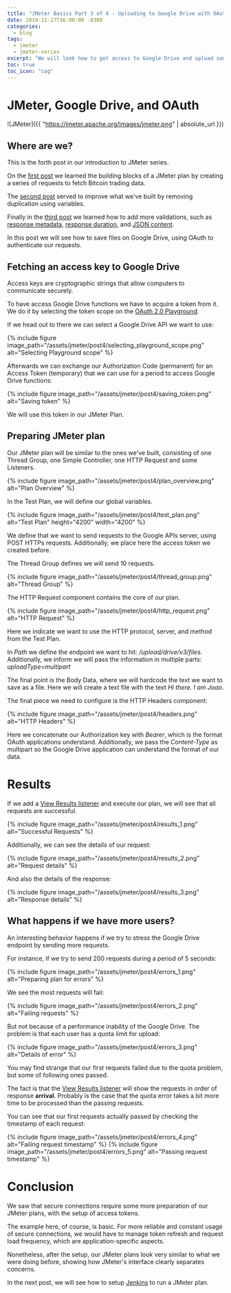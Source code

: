 ```yaml
---
title: "JMeter Basics Part 3 of 4 - Uploading to Google Drive with OAuth"
date: 2019-11-27T16:00:00 -0300
categories:
  - blog
tags:
  - jmeter
  - jmeter-series
excerpt: "We will look how to get access to Google Drive and upload some text as a file"
toc: true
toc_icon: "cog"
---
```


# JMeter, Google Drive, and OAuth

![JMeter]({{ "https://jmeter.apache.org/images/jmeter.png" | absolute_url }})

## Where are we?

This is the forth post in our introduction to JMeter series.

On the [first post](http://thatsabug.com//blog/jmeter_1-jmeter_basics/) we learned the building blocks of a JMeter plan by creating a series of requests to fetch Bitcoin trading data.

The [second post](http://thatsabug.com//blog/jmeter_2/) served to improve what we've built by removing duplication using variables.

Finally in the [third post](http://thatsabug.com//blog/jmeter_3/) we learned how to add more validations, such as [response metadata](http://thatsabug.com//blog/jmeter_3/#response-assertion), [response duration](http://thatsabug.com//blog/jmeter_3/#duration-assertion), and [JSON content](http://thatsabug.com//blog/jmeter_3/#json-assertion).

In this post we will see how to save files on Google Drive, using OAuth to authenticate our requests.

## Fetching an access key to Google Drive

Access keys are cryptographic strings that allow computers to communicate securely.

To have access Google Drive functions we have to acquire a token from it. We do it by selecting the token scope on the [OAuth 2.0 Playground](https://developers.google.com/oauthplayground).

If we head out to there we can select a Google Drive API we want to use:

{% include figure image_path="/assets/jmeter/post4/selecting_playground_scope.png" alt="Selecting Playground scope" %}

Afterwards we can exchange our Authorization Code (permanent) for an Access Token (temporary) that we can use for a period to access Google Drive functions:

{% include figure image_path="/assets/jmeter/post4/saving_token.png" alt="Saving token" %}

We will use this token in our JMeter Plan.

## Preparing JMeter plan

Our JMeter plan will be similar to the ones we've built, consisting of one Thread Group, one Simple Controller, one HTTP Request and some Listeners.

{% include figure image_path="/assets/jmeter/post4/plan_overview.png" alt="Plan Overview" %}

In the Test Plan, we will define our global variables.

{% include figure image_path="/assets/jmeter/post4/test_plan.png" alt="Test Plan"  height="4200" width="4200" %}

We define that we want to send requests to the Google APIs server, using POST HTTPs requests. Additionally, we place here the access token we created before.

The Thread Group defines we will send 10 requests.

{% include figure image_path="/assets/jmeter/post4/thread_group.png" alt="Thread Group" %}

The HTTP Request component contains the core of our plan.

{% include figure image_path="/assets/jmeter/post4/http_request.png" alt="HTTP Request" %}

Here we indicate we want to use the HTTP protocol, server, and method from the Test Plan.

In _Path_ we define the endpoint we want to hit: _/upload/drive/v3/files_. Additionally, we inform we will pass the information in multiple parts: _uploadType=multipart_

The final point is the Body Data, where we will hardcode the text we want to save as a file. Here we will create a text file with the text _Hi there. I am Joao_.

The final piece we need to configure is the HTTP Headers component:

{% include figure image_path="/assets/jmeter/post4/headers.png" alt="HTTP Headers" %}

Here we concatenate our Authorization key with _Bearer_, which is the format OAuth applications understand. Additionally, we pass the _Content-Type_ as multipart so the Google Drive application can understand the format of our data.

# Results


If we add a [View Results listener](http://thatsabug.com/blog/jmeter_1-jmeter_basics/#listeners-reporting-results) and execute our plan, we will see that all requests are successful.

{% include figure image_path="/assets/jmeter/post4/results_1.png" alt="Successful Requests" %}

Additionally, we can see the details of our request:

{% include figure image_path="/assets/jmeter/post4/results_2.png" alt="Request details" %}

And also the details of the response:

{% include figure image_path="/assets/jmeter/post4/results_3.png" alt="Response details" %}

## What happens if we have more users?

An interesting behavior happens if we try to stress the Google Drive endpoint by sending more requests.

For instance, if we try to send 200 requests during a period of 5 seconds:

{% include figure image_path="/assets/jmeter/post4/errors_1.png" alt="Preparing plan for errors" %}

We see the most requests will fail:

{% include figure image_path="/assets/jmeter/post4/errors_2.png" alt="Failing requests" %}

But not because of a performance inability of the Google Drive. The problem is that each user has a quota
limit for upload:

{% include figure image_path="/assets/jmeter/post4/errors_3.png" alt="Details of error" %}

You may find strange that our first requests failed due to the quota problem, but some of following ones passed.

The fact is that the [View Results listener](http://thatsabug.com/blog/jmeter_1-jmeter_basics/#listeners-reporting-results) will show the requests in order of response **arrival**. Probably is the case that the quota error takes a bit more time to be processed than the passing requests.

You can see that our first requests actually passed by checking the timestamp of each request:

{% include figure image_path="/assets/jmeter/post4/errors_4.png" alt="Failing request timestamp" %}
{% include figure image_path="/assets/jmeter/post4/errors_5.png" alt="Passing request timestamp" %}

# Conclusion

We saw that secure connections require some more preparation of our JMeter plans, with the setup of access tokens.

The example here, of course, is basic. For more reliable and constant usage of secure connections, we would have to manage token refresh and request load frequency, which are application-specific aspects.

Nonetheless, after the setup, our JMeter plans look very similar to what we were doing before, showing how JMeter's interface clearly separates concerns.

In the next post, we will see how to setup [Jenkins](https://jenkins.io/) to run a JMeter plan.

